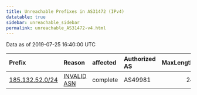 ```yaml
---
title: Unreachable Prefixes in AS31472 (IPv4)
datatable: true
sidebar: unreachable_sidebar
permalink: unreachable_AS31472-v4.html
---
```


Data as of 2019-07-25 16:40:00 UTC


<div class="datatable-begin"></div>

| Prefix                                                   | Reason                                                                                                 | affected   | Authorized AS   |   MaxLength | Anchor                                         |   unreachable /24s |
|:---------------------------------------------------------|:-------------------------------------------------------------------------------------------------------|:-----------|:----------------|------------:|:-----------------------------------------------|-------------------:|
| [185.132.52.0/24](https://stat.ripe.net/185.132.52.0/24) | [INVALID ASN](https://rpki-validator.ripe.net/announcement-preview?asn=AS31472&prefix=185.132.52.0/24) | complete   | AS49981         |          24 | [RIPE](unreachable_RIPE_NCC_RPKI_Root-v4.html) |                  1 |

<div class="datatable-end"></div>